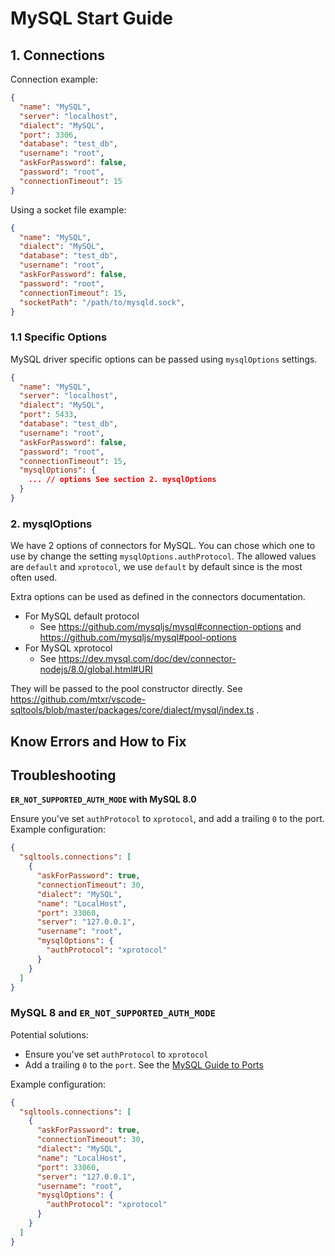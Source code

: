 
# MySQL Start Guide

## 1. Connections

Connection example:
```json
{
  "name": "MySQL",
  "server": "localhost",
  "dialect": "MySQL",
  "port": 3306,
  "database": "test_db",
  "username": "root",
  "askForPassword": false,
  "password": "root",
  "connectionTimeout": 15
}
```

Using a socket file example:
```json
{
  "name": "MySQL",
  "dialect": "MySQL",
  "database": "test_db",
  "username": "root",
  "askForPassword": false,
  "password": "root",
  "connectionTimeout": 15,
  "socketPath": "/path/to/mysqld.sock",
}
```


### 1.1 Specific Options

MySQL driver specific options can be passed using `mysqlOptions` settings.

```json
{
  "name": "MySQL",
  "server": "localhost",
  "dialect": "MySQL",
  "port": 5433,
  "database": "test_db",
  "username": "root",
  "askForPassword": false,
  "password": "root",
  "connectionTimeout": 15,
  "mysqlOptions": {
    ... // options See section 2. mysqlOptions
  }
}
```


### 2. mysqlOptions

We have 2 options of connectors for MySQL. You can chose which one to use by change the setting `mysqlOptions.authProtocol`. The allowed values are `default` and `xprotocol`, we use `default` by default since is the most often used.

Extra options can be used as defined in the connectors documentation.

* For MySQL default protocol
  * See https://github.com/mysqljs/mysql#connection-options and https://github.com/mysqljs/mysql#pool-options
* For MySQL xprotocol
  * See https://dev.mysql.com/doc/dev/connector-nodejs/8.0/global.html#URI

They will be passed to the pool constructor directly. See https://github.com/mtxr/vscode-sqltools/blob/master/packages/core/dialect/mysql/index.ts .

## Know Errors and How to Fix

## Troubleshooting

**`ER_NOT_SUPPORTED_AUTH_MODE` with MySQL 8.0**

Ensure you've set `authProtocol` to `xprotocol`, and add a trailing `0` to the port. Example configuration:

```json
{
  "sqltools.connections": [
    {
      "askForPassword": true,
      "connectionTimeout": 30,
      "dialect": "MySQL",
      "name": "LocalHost",
      "port": 33060,
      "server": "127.0.0.1",
      "username": "root",
      "mysqlOptions": {
        "authProtocol": "xprotocol"
      }
    }
  ]
}
```

### MySQL 8 and `ER_NOT_SUPPORTED_AUTH_MODE`

Potential solutions:

* Ensure you've set `authProtocol` to `xprotocol`
* Add a trailing `0` to the `port`. See the [MySQL Guide to Ports](https://mysqlserverteam.com/mysql-guide-to-ports/)

Example configuration:

```json
{
  "sqltools.connections": [
    {
      "askForPassword": true,
      "connectionTimeout": 30,
      "dialect": "MySQL",
      "name": "LocalHost",
      "port": 33060,
      "server": "127.0.0.1",
      "username": "root",
      "mysqlOptions": {
        "authProtocol": "xprotocol"
      }
    }
  ]
}
```
